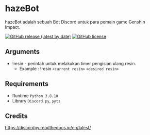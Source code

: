# hazeBot
hazeBot adalah sebuah Bot Discord untuk para pemain game Genshin Impact.

[![GitHub release (latest by date)](https://img.shields.io/github/v/release/hazekezia/hazebot_DiscordBot)](https://github.com/hazekezia/hazebot_DiscordBot/releases/)
[![GitHub license](https://img.shields.io/github/license/hazekezia/hazebot_DiscordBot?style=flat)](https://github.com/hazekezia/hazebot_DiscordBot)

## Arguments 
- !resin - perintah untuk melakukan timer pengisian ulang resin.
  - Example : !resin `<current resin>` `<desired resin>`

## Requirements
- Runtime `Python 3.8.10`
- Library `Discord.py`, `pytz`

## Credits
https://discordpy.readthedocs.io/en/latest/
